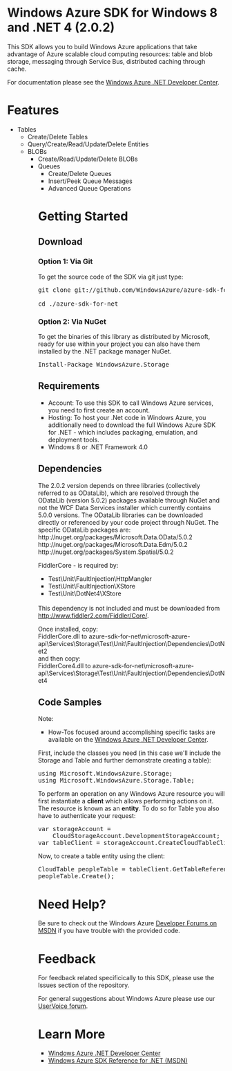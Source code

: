 <h1>Windows Azure SDK for Windows 8 and .NET 4 (2.0.2)</h1>
<p>This SDK allows you to build Windows Azure applications that take advantage of
Azure scalable cloud computing resources: table and blob storage, messaging through
Service Bus, distributed caching through cache.</p>
<p>For documentation please see the 
<a href="http://www.windowsazure.com/en-us/develop/net/">Windows Azure .NET Developer Center</a>.</p>

<h1>Features</h1>
<ul>
    <li>Tables
        <ul>
            <li>Create/Delete Tables</li>
            <li>Query/Create/Read/Update/Delete Entities</li>
    </li>
    <li>BLOBs
        <ul>
            <li>Create/Read/Update/Delete BLOBs</li>
    </li>
    <li>Queues
        <ul>
            <li>Create/Delete Queues</li>
            <li>Insert/Peek Queue Messages</li>
            <li>Advanced Queue Operations</li>
    </li>
</ul>
        
<h1>Getting Started</h1>
<h2>Download</h2>

<h3>Option 1: Via Git</h3>
<p>To get the source code of the SDK via git just type:<br/>
<pre>git clone git://github.com/WindowsAzure/azure-sdk-for-net.git<br/>
cd ./azure-sdk-for-net</pre>

<h3>Option 2: Via NuGet</h3>
<p>To get the binaries of this library as distributed by Microsoft, ready for use
within your project you can also have them installed by the .NET package manager NuGet.<br/>
<pre>Install-Package WindowsAzure.Storage</pre></p>

<h2>Requirements</h2>
<ul>
    <li>Account: To use this SDK to call Windows Azure services, you need to first
    create an account.</li>
    <li>Hosting: To host your .Net code in Windows Azure, you additionally need
    to download the full Windows Azure SDK for .NET - which includes packaging,
    emulation, and deployment tools.</li>
    <li>Windows 8 or .NET Framework 4.0</li>
</ul>

<h2>Dependencies</h2>
<p>
The 2.0.2 version depends on three libraries (collectively referred to as ODataLib), which are resolved through the ODataLib (version 5.0.2) packages available through NuGet and not the WCF Data Services installer which currently contains 5.0.0 versions.  
The ODataLib libraries can be downloaded directly or referenced by your code project through NuGet.  
The specific ODataLib packages are:<br/>
http://nuget.org/packages/Microsoft.Data.OData/5.0.2<br/>
http://nuget.org/packages/Microsoft.Data.Edm/5.0.2<br/>
http://nuget.org/packages/System.Spatial/5.0.2<br/>
</p>
<p>
FiddlerCore - is required by:
<ul>
  <li>Test\Unit\FaultInjection\HttpMangler</li>
  <li>Test\Unit\FaultInjection\XStore</li>
  <li>Test\Unit\DotNet4\XStore</li>
</ul>
<br/>
This dependency is not included and must be downloaded from <a target="blank" href="http://www.fiddler2.com/Fiddler/Core/">http://www.fiddler2.com/Fiddler/Core/</a>.
</p>
<p> 
Once installed, copy: <br/> FiddlerCore.dll to azure-sdk-for-net\microsoft-azure-api\Services\Storage\Test\Unit\FaultInjection\Dependencies\DotNet2<br/>
and then copy: <br/>FiddlerCore4.dll to azure-sdk-for-net\microsoft-azure-api\Services\Storage\Test\Unit\FaultInjection\Dependencies\DotNet4
<p>

<h2>Code Samples</h2>
<p>Note:</p>
<ul>
    <li>How-Tos focused around accomplishing specific tasks are available on the
    <a href="http://www.windowsazure.com/en-us/develop/net/">Windows Azure .NET
    Developer Center</a>.</li>
</ul>

<p>First, include the classes you need (in this case we'll include the Storage and Table
and further demonstrate creating a table):<br/>
<pre>using Microsoft.WindowsAzure.Storage;
using Microsoft.WindowsAzure.Storage.Table;</pre></p>

<p>To perform an operation on any Windows Azure resource you will first instantiate
a <strong>client</strong> which allows performing actions on it. The resource is known as an
<strong>entity</strong>. To do so for Table you also have to authenticate your request:<br/>
<pre>var storageAccount = 
    CloudStorageAccount.DevelopmentStorageAccount;
var tableClient = storageAccount.CreateCloudTableClient();</pre></p>

<p>Now, to create a table entity using the client:<br/>
<pre>CloudTable peopleTable = tableClient.GetTableReference("people");
peopleTable.Create();
</pre></p>

<h1>Need Help?</h1>
<p>Be sure to check out the Windows Azure <a href="http://go.microsoft.com/fwlink/?LinkId=234489">
Developer Forums on MSDN</a> if you have trouble with the provided code.</p>

<h1>Feedback</h1>
<p>For feedback related specificically to this SDK, please use the Issues
section of the repository.</p>
<p>For general suggestions about Windows Azure please use our
<a href="http://www.mygreatwindowsazureidea.com/forums/34192-windows-azure-feature-voting">UserVoice forum</a>.</p>

<h1>Learn More</h1>
<ul>
    <li><a href="http://www.windowsazure.com/en-us/develop/net/">Windows Azure .NET
    Developer Center</a></li>
    <li><a href="http://msdn.microsoft.com/en-us/library/dd179380.aspx">
    Windows Azure SDK Reference for .NET (MSDN)</a></li>
</ul>
